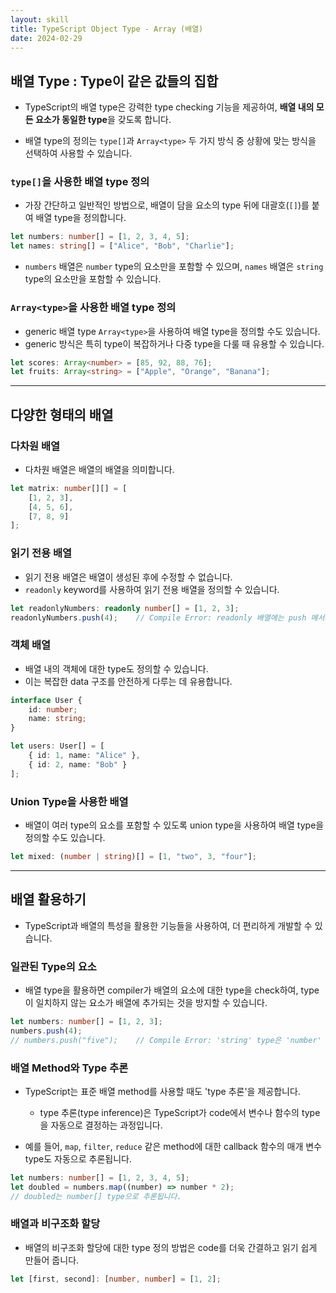 ```yaml
---
layout: skill
title: TypeScript Object Type - Array (배열)
date: 2024-02-29
---
```



## 배열 Type : Type이 같은 값들의 집합

- TypeScript의 배열 type은 강력한 type checking 기능을 제공하여, **배열 내의 모든 요소가 동일한 type**을 갖도록 합니다.

- 배열 type의 정의는 `type[]`과 `Array<type>` 두 가지 방식 중 상황에 맞는 방식을 선택하여 사용할 수 있습니다.


### `type[]`을 사용한 배열 type 정의

- 가장 간단하고 일반적인 방법으로, 배열이 담을 요소의 type 뒤에 대괄호(`[]`)를 붙여 배열 type을 정의합니다.

```typescript
let numbers: number[] = [1, 2, 3, 4, 5];
let names: string[] = ["Alice", "Bob", "Charlie"];
```

- `numbers` 배열은 `number` type의 요소만을 포함할 수 있으며, `names` 배열은 `string` type의 요소만을 포함할 수 있습니다.


### `Array<type>`을 사용한 배열 type 정의

- generic 배열 type `Array<type>`을 사용하여 배열 type을 정의할 수도 있습니다.
- generic 방식은 특히 type이 복잡하거나 다중 type을 다룰 때 유용할 수 있습니다.

```typescript
let scores: Array<number> = [85, 92, 88, 76];
let fruits: Array<string> = ["Apple", "Orange", "Banana"];
```


---


## 다양한 형태의 배열


### 다차원 배열

- 다차원 배열은 배열의 배열을 의미합니다.

```typescript
let matrix: number[][] = [
    [1, 2, 3],
    [4, 5, 6],
    [7, 8, 9]
];
```


### 읽기 전용 배열

- 읽기 전용 배열은 배열이 생성된 후에 수정할 수 없습니다.
- `readonly` keyword를 사용하여 읽기 전용 배열을 정의할 수 있습니다.

```typescript
let readonlyNumbers: readonly number[] = [1, 2, 3];
readonlyNumbers.push(4);    // Compile Error: readonly 배열에는 push 메서드를 사용할 수 없습니다.
```


### 객체 배열

- 배열 내의 객체에 대한 type도 정의할 수 있습니다.
- 이는 복잡한 data 구조를 안전하게 다루는 데 유용합니다.

```typescript
interface User {
    id: number;
    name: string;
}

let users: User[] = [
    { id: 1, name: "Alice" },
    { id: 2, name: "Bob" }
];
```


### Union Type을 사용한 배열

- 배열이 여러 type의 요소를 포함할 수 있도록 union type을 사용하여 배열 type을 정의할 수도 있습니다.

```typescript
let mixed: (number | string)[] = [1, "two", 3, "four"];
```


---


## 배열 활용하기

- TypeScript과 배열의 특성을 활용한 기능들을 사용하여, 더 편리하게 개발할 수 있습니다.


### 일관된 Type의 요소

- 배열 type을 활용하면 compiler가 배열의 요소에 대한 type을 check하여, type이 일치하지 않는 요소가 배열에 추가되는 것을 방지할 수 있습니다.

```typescript
let numbers: number[] = [1, 2, 3];
numbers.push(4);
// numbers.push("five");    // Compile Error: 'string' type은 'number' type 배열에 할당할 수 없습니다.
```


### 배열 Method와 Type 추론

- TypeScript는 표준 배열 method를 사용할 때도 'type 추론'을 제공합니다.
    - type 추론(type inference)은 TypeScript가 code에서 변수나 함수의 type을 자동으로 결정하는 과정입니다.

- 예를 들어, `map`, `filter`, `reduce` 같은 method에 대한 callback 함수의 매개 변수 type도 자동으로 추론됩니다.

```typescript
let numbers: number[] = [1, 2, 3, 4, 5];
let doubled = numbers.map((number) => number * 2);
// doubled는 number[] type으로 추론됩니다.
```


### 배열과 비구조화 할당

- 배열의 비구조화 할당에 대한 type 정의 방법은 code를 더욱 간결하고 읽기 쉽게 만들어 줍니다.

```typescript
let [first, second]: [number, number] = [1, 2];
```
